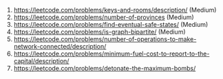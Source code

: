 1. https://leetcode.com/problems/keys-and-rooms/description/ (Medium)
2. https://leetcode.com/problems/number-of-provinces (Medium)
3. https://leetcode.com/problems/find-eventual-safe-states/ (Medium)
4. https://leetcode.com/problems/is-graph-bipartite/ (Medium)
5. https://leetcode.com/problems/number-of-operations-to-make-network-connected/description/
6. https://leetcode.com/problems/minimum-fuel-cost-to-report-to-the-capital/description/
7. https://leetcode.com/problems/detonate-the-maximum-bombs/